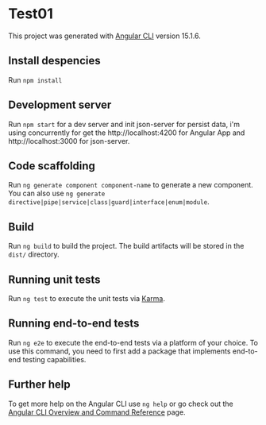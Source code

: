 # Test01

This project was generated with [Angular CLI](https://github.com/angular/angular-cli) version 15.1.6.

## Install despencies

Run `npm install`


## Development server

Run `npm start` for a dev server and init json-server for persist data, i'm using concurrently for get the http://localhost:4200 for Angular App and http://localhost:3000 for json-server.

## Code scaffolding

Run `ng generate component component-name` to generate a new component. You can also use `ng generate directive|pipe|service|class|guard|interface|enum|module`.

## Build

Run `ng build` to build the project. The build artifacts will be stored in the `dist/` directory.

## Running unit tests

Run `ng test` to execute the unit tests via [Karma](https://karma-runner.github.io).

## Running end-to-end tests

Run `ng e2e` to execute the end-to-end tests via a platform of your choice. To use this command, you need to first add a package that implements end-to-end testing capabilities.

## Further help

To get more help on the Angular CLI use `ng help` or go check out the [Angular CLI Overview and Command Reference](https://angular.io/cli) page.
